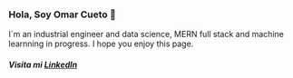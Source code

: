 ### Hola, Soy Omar Cueto 👋

I`m an industrial engineer and data science, MERN full stack and machine learnning in progress. I hope you enjoy this page.

<h5> Visita mi <a href="shorturl.at/jruAR" rel="nofollow"> LinkedIn</a> </h5>

<!--
**omarcueto1304/omarcueto1304** is a ✨ _special_ ✨ repository because its `README.md` (this file) appears on your GitHub profile.

Here are some ideas to get you started:

- 🔭 I’m currently working on ...
- 🌱 I’m currently learning ...
- 👯 I’m looking to collaborate on ...
- 🤔 I’m looking for help with ...
- 💬 Ask me about ...
- 📫 How to reach me: ...
- 😄 Pronouns: ...
- ⚡ Fun fact: ...
-->
